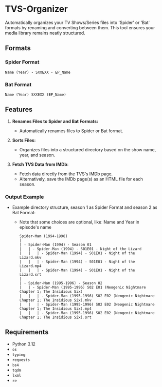 # TVS-Organizer
Automatically organizes your TV Shows/Series files into 'Spider' or 'Bat' formats by renaming and converting between them. This tool ensures your media library remains neatly structured.

## Formats
### Spider Format
```
Name (Year) - SXXEXX - EP_Name
```

### Bat Format
```
Name (Year) SXXEXX (EP_Name)
```

## Features

1. **Renames Files to Spider and Bat Formats:**
    - Automatically renames files to Spider or Bat format.

2. **Sorts Files:**
    - Organizes files into a structured directory based on the show name, year, and season.
  
3. **Fetch TVS Data from IMDb:**
    - Fetch data directly from the TVS's IMDb page.
    - Alternatively, save the IMDb page(s) as an HTML file for each season.

### Output Example

- Example directory structure, season 1 as Spider Format and season 2 as Bat Format:
  - Note that some choices are optional, like: Name and Year in episode's name
    
    ```
    Spider-Man (1994-1998)
    |
    | - Spider-Man (1994) - Season 01
    |   | - Spider-Man (1994) - S01E01 - Night of the Lizard
    |   |   | - Spider-Man (1994) - S01E01 - Night of the Lizard.mkv
    |   |   | - Spider-Man (1994) - S01E01 - Night of the Lizard.mp4
    |   |   | - Spider-Man (1994) - S01E01 - Night of the Lizard.srt
    |
    | - Spider-Man (1995-1996) - Season 02
    |   | - Spider-Man (1995-1996) S02 E01 (Neogenic Nightmare Chapter 1; The Insidious Six)
    |   |   | - Spider-Man (1995-1996) S02 E02 (Neogenic Nightmare Chapter 1; The Insidious Six).mkv
    |   |   | - Spider-Man (1995-1996) S02 E02 (Neogenic Nightmare Chapter 1; The Insidious Six).mp4
    |   |   | - Spider-Man (1995-1996) S02 E02 (Neogenic Nightmare Chapter 1; The Insidious Six).srt
    ```
    
## Requirements

- Python 3.12
- `os`
- `typing`
- `requests`
- `bs4`
- `tqdm`
- `lxml`
- `re`
